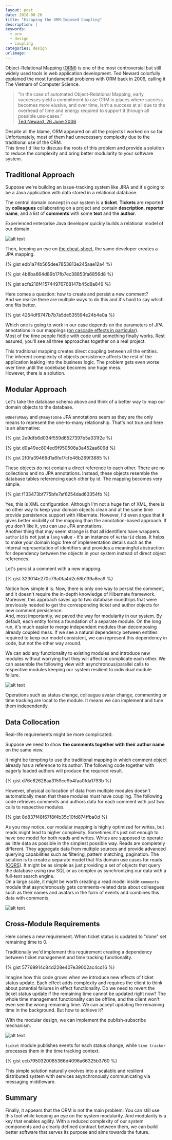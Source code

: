 ```yaml
---
layout: post
date: 2018-08-26
title: "Escaping the ORM-Imposed Coupling"
description: |
keywords:
  - orm
  - design
  - coupling
categories: design
urlimage: 
---
```


Object-Relational Mapping ([ORM](https://en.wikipedia.org/wiki/Object-relational_mapping)) is one of the most controversial but still widely used tools in web application development. Ted Neward colorfully explained the most fundamental problems with ORM back in 2006, calling it The Vietnam of Computer Science.

>"In the case of automated Object-Relational Mapping, early successes yield a commitment to use ORM in places where success becomes more elusive, and over time, isn’t a success at all due to the overhead of time and energy required to support it through all possible use-cases."  
>[Ted Neward, 26 June 2006](http://blogs.tedneward.com/post/the-vietnam-of-computer-science/)

Despite all the blame, ORM appeared on all the projects I worked on so far.
Unfortunately, most of them had unnecessary complexity due to the traditional use of the ORM.  
This time I'd like to discuss the roots of this problem and provide a solution to reduce the complexity and bring better modularity to your software system.

<!--more-->

## Traditional Approach

Suppose we're building an issue-tracking system like JIRA and it's going to be a Java application with data stored in a relational database.

The central domain concept in our system is a **ticket**. **Tickets** are reported by **colleagues** collaborating on a project and contain **description**, **reporter name**, and a list of **comments** with some **text** and the **author**.

Experienced enterprise Java developer quickly builds a relational model of our domain.

![alt text](https://bit.ly/2was1Ll?style=centered "relational tickets")

Then, keeping an eye on [the cheat-sheet](https://en.wikibooks.org/wiki/Java_Persistence/OneToMany), the same developer creates a JPA mapping.

{% gist edb1a74b565dee7853813e245aae12a4 %}

{% gist 4b8ba664d89b17fb7ec38853fa6856d8 %}

{% gist acfe216f415744976768147b45d8a849 %}

Here comes a question: how to create and persist a new comment?  
And we realize there are multiple ways to do this and it's hard to say which one fits better.

{% gist 4254df9747b7b7a5de535594e24b4e0a %}

Which one is going to work in our case depends on the parameters of JPA annotations in our mappings ([on cascade effects in particular](https://vladmihalcea.com/a-beginners-guide-to-jpa-and-hibernate-cascade-types/)).  
Most of the time people fiddle with code until something finally works. Rest assured, you'll see all three approaches together on a real project.  

This traditional mapping creates direct coupling between all the entities. The inherent complexity of objects persistence affects the rest of the application leaking into the business logic. The problem gets even worse over time until the codebase becomes one huge mess.  
However, there is a solution.

## Modular Approach

Let's take the database schema above and think of a better way to map our domain objects to the database.

`@OneToMany` and `@ManyToOne` JPA annotations seem as they are the only means to represent the one-to-many relationship. That's not true and here is an alternative:  

{% gist 2e9dfb6d034f559d6527397b5a331f2e %}

{% gist d0a49ec804ed9f950508a3a452aa609d %}

{% gist 2f0fa39466d1a6fef7cfb46b269f3885 %}

These objects do not contain a direct reference to each other. There are no collections and no JPA annotations. Instead, these objects resemble the database tables referencing each other by id. The mapping becomes very simple. 

{% gist f133473bf775bfe7af6254dad63354fb %}

Yes, this is XML configuration. Although I'm not a huge fan of XML, there is no other way to keep your domain objects clean and at the same time provide persistence support with Hibernate. However, I'd even argue that it gives better visibility of the mapping than the annotation-based approach. If you don't like it, you can use JPA annotations.  
Another thing that may seem strange is that all identifiers have wrappers. `authorId` is not just a `long` value - it's an instance of `AuthorId` class. It helps to make your domain logic free of implementation details such as the internal representation of identifiers and provides a meaningful abstraction for dependency between the objects in your system instead of direct object references.  

Let's persist a comment with a new mapping.

{% gist 323014e270c79a0fa4d2c56b139a8ea9 %}

Notice how simple it is. Now, there is only one way to persist the comment, and it doesn't require the in-depth knowledge of Hibernate framework. Moreover, this approach saves up to two database roundtrips that were previously needed to get the corresponding ticket and author objects for new comment persistence.  
And, most importantly, we paved the way for modularity in our system. 
By default, each entity forms a foundation of a separate module. On the long run, it's much easier to merge independent modules than decomposing already coupled mess. If we see a natural dependency between entities required to keep our model consistent, we can represent this dependency in code, but not the other way around.  

We can add any functionality to existing modules and introduce new modules without worrying that they will affect or complicate each other. We can assemble the following view with asynchronous/parallel calls to respective modules keeping our system resilient to individual module failure. 

![alt text](https://bit.ly/2whmX7Z?style=centered "all modules")

Operations such as status change, colleague avatar change, commenting or time tracking are local to the module. It means we can implement and tune them independently.  

## Data Collocation

Real-life requirements might be more complicated.  

Suppose we need to show **the comments together with their author name** on the same view.  

It might be tempting to use the traditional mapping in which comment object already has a reference to its author. The following code together with eagerly loaded authors will produce the required result.

{% gist d76e82628aa3159ce9b4faa0fda1793b %}

However, physical collocation of data from multiple modules doesn't automatically mean that these modules must have coupling.
The following code retrieves comments and authors data for each comment with just two calls to respective modules.

{% gist 8d837f48f67f8f4b35c10fd874ffba0d %}

As you may notice, our modular mapping is highly optimized for writes, but reads might lead to higher complexity.
Sometimes it's just not enough to have one model for both reads and writes. Writes are supposed to operate as little data as possible in the simplest possible way. Reads are completely different. They aggregate data from multiple sources and provide advanced querying capabilities such as filtering, pattern matching, pagination. 
The solution is to create a separate model that fits domain use cases for reads ([CQRS](https://martinfowler.com/bliki/CQRS.html)). It might be as simple as just providing a set of objects that query the database using raw SQL or as complex as synchronizing our data with a full-text search engine.  
On a large scale, it might be worth creating a read model inside `comments` module that asynchronously gets comments-related data about colleagues such as their names and avatars in the form of events and combines this data with comments.

![alt text](https://bit.ly/2La204p?style=centered "comments read model")

## Cross-Module Requirements

Here comes a new requirement. When ticket status is updated to "done" set remaining time to 0.

Traditionally we'd implement this requirement creating a dependency between ticket management and time tracking functionality.

{% gist 57769914c84d228e407e39002ac4cd16 %}

Imagine how this code grows when we introduce new effects of ticket status update. Each effect adds complexity and requires the client to think about potential failures in effect functionality. Do we need to revert the ticket status update if the remaining time cannot be updated right now? The whole time management functionality can be offline, and the client won't even see the wrong remaining time. We can accept updating the remaining time in the background. But how to achieve it?

With the modular design, we can implement the publish-subscribe mechanism.

![alt text](https://bit.ly/2PkOjmm?style=centered "publish-subscribe")

`ticket` module publishes events for each status change, while `time tracker` processes them in the time tracking context. 

{% gist ecb7950320085366d4096a66325b3760 %}

This simple solution naturally evolves into a scalable and resilient distributed system with services asynchronously communicating via messaging middleware.  

## Summary

Finally, it appears that the ORM is not the main problem. You can still use this tool while keeping an eye on the system modularity. And modularity is a key that enables agility. With a reduced complexity of our system components and a clearly defined contract between them, we can build better software that serves its purpose and aims towards the future.
